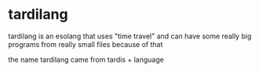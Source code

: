 # tardilang
tardilang is an esolang that uses "time travel" and can have some really big programs from really small files because of that

the name tardilang came from tardis + language
